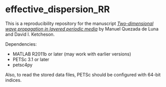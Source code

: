 effective_dispersion_RR
=======================

This is a reproducibility repository for the manuscript 
[*Two-dimensional wave propagation in layered periodic media*](http://arxiv.org/abs/1309.6666)
by Manuel Quezada de Luna and David I. Ketcheson.

Dependencies:

 - MATLAB R2011b or later (may work with earlier versions)
 - PETSc 3.1 or later
 - petsc4py

 Also, to read the stored data files, PETSc should be configured with 64-bit
 indices.
